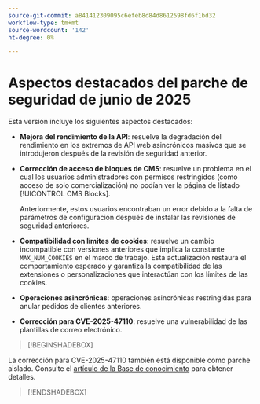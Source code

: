 ```yaml
---
source-git-commit: a841412309095c6efeb8d84d8612598fd6f1bd32
workflow-type: tm+mt
source-wordcount: '142'
ht-degree: 0%

---
```

# Aspectos destacados del parche de seguridad de junio de 2025

Esta versión incluye los siguientes aspectos destacados:

- **Mejora del rendimiento de la API**: resuelve la degradación del rendimiento en los extremos de API web asincrónicos masivos que se introdujeron después de la revisión de seguridad anterior.<!-- AC-14078 -->

- **Corrección de acceso de bloques de CMS**: resuelve un problema en el cual los usuarios administradores con permisos restringidos (como acceso de solo comercialización) no podían ver la página de listado [!UICONTROL CMS Blocks].

  Anteriormente, estos usuarios encontraban un error debido a la falta de parámetros de configuración después de instalar las revisiones de seguridad anteriores.<!-- AC-14087 -->

- **Compatibilidad con límites de cookies**: resuelve un cambio incompatible con versiones anteriores que implica la constante `MAX_NUM_COOKIES` en el marco de trabajo. Esta actualización restaura el comportamiento esperado y garantiza la compatibilidad de las extensiones o personalizaciones que interactúan con los límites de las cookies.<!-- AC-14475 -->

- **Operaciones asincrónicas**: operaciones asincrónicas restringidas para anular pedidos de clientes anteriores.<!-- AC-13917 -->

- **Corrección para CVE-2025-47110**: resuelve una vulnerabilidad de las plantillas de correo electrónico.<!-- AC-14695 -->

>[!BEGINSHADEBOX]

La corrección para CVE-2025-47110 también está disponible como parche aislado. Consulte el [artículo de la Base de conocimiento](https://experienceleague.adobe.com/en/docs/commerce-knowledge-base/kb/troubleshooting/known-issues-patches-attached/security-update-available-for-adobe-commerce-apsb25-50) para obtener detalles.

>[!ENDSHADEBOX]